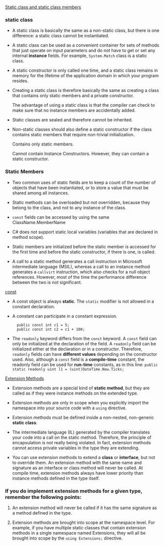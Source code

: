 [Static class and static class members](https://docs.microsoft.com/en-us/dotnet/csharp/programming-guide/classes-and-structs/static-classes-and-static-class-members)

### static class 

* A static class is basically the same as a non-static class, but there is one difference: a static class cannot be instantiated.

* A static class can be used as a convenient container for sets of methods that just operate on input parameters and do not have to get or set any internal **instance** fields. For example, `System.Match` class is a static class.

* A static constructor is only called one time, and a static class remains in memory for the lifetime of the application domain in which your program resides.

* Creating a static class is therefore basically the same as creating a class that contains only static members and a private constructor.

  The advantage of using a static class is that the compiler can check to make sure that no instance members are accidentally added.

* Static classes are sealed and therefore cannot be inherited.

* Non-static classes should also define a static constructor if the class contains static members that require non-trivial initialization.

  Contains only static members.

  Cannot contain Instance Constructors. However, they can contain a static constructor.

### Static Members

* Two common uses of static fields are to keep a count of the number of objects that have been instantiated, or to store a value that must be shared among all instances.

* Static methods can be overloaded but not overridden, because they belong to the class, and not to any instance of the class.

* `const` fields can be accessed by using the same ClassName.MemberName

* C# does not support static local variables (variables that are declared in method scope).

* Static members are initialized before the static member is accessed for the first time and before the static constructor, if there is one, is called.

* A call to a static method generates a call instruction in Microsoft intermediate language (MSIL), whereas a call to an instance method generates a `callvirt` instruction, which also checks for a null object references. However, most of the time the performance difference between the two is not significant.

[const](https://stackoverflow.com/questions/408192/why-cant-i-have-public-static-const-string-s-stuff-in-my-class)

* A const object is always **static**. The `static` modifier is not allowed in a constant declaration.

* A constant can participate in a constant expression.

        public const int c1 = 5;
        public const int c2 = c1 + 100;

* The `readonly` keyword differs from the `const` keyword. A `const` field can only be initialized at the declaration of the field. A `readonly` field can be initialized either at the declaration or in a constructor. Therefore, `readonly` fields can have **different values** depending on the constructor used. Also, although a `const` field is a **compile-time** constant, the readonly field can be used for **run-time** constants, as in this line: `public static readonly uint l1 = (uint)DateTime.Now.Ticks;`

[Extension Methods](https://docs.microsoft.com/en-us/dotnet/csharp/programming-guide/classes-and-structs/extension-methods)

* Extension methods are a special kind of **static method**, but they are called as if they were instance methods on the extended type.

* Extension methods are only in scope when you explicitly import the namespace into your source code with a `using` directive.

* Extension methods must be defined inside a non-nested, non-generic **static class**.

* The intermediate language (IL) generated by the compiler translates your code into a call on the static method. Therefore, the principle of encapsulation is not really being violated. In fact, extension methods cannot access private variables in the type they are extending.

* You can use extension methods to extend a **class** or **interface**, but not to override them. An extension method with the same name and signature as an interface or class method will never be called. At compile time, extension methods always have lower priority than instance methods defined in the type itself.

### If you do implement extension methods for a given type, remember the following points:

1. An extension method will never be called if it has the same signature as a method defined in the type.

2. Extension methods are brought into scope at the namespace level. For example, if you have multiple static classes that contain extension methods in a single namespace named Extensions, they will all be brought into scope by the `using Extensions;` directive.